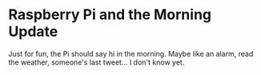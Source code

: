 Raspberry Pi and the Morning Update
===================================

Just for fun, the Pi should say hi in the morning. Maybe like an alarm,
read the weather, someone's last tweet... I don't know yet.
